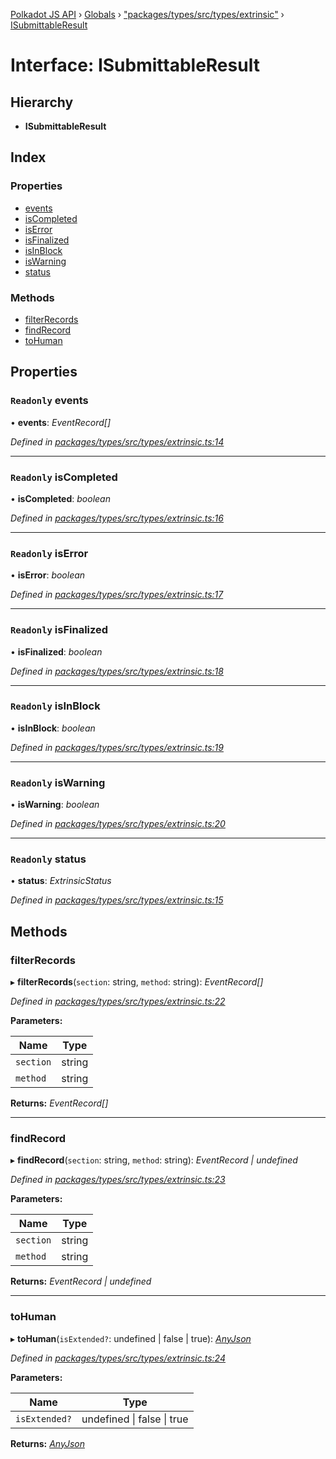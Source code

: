 [Polkadot JS API](../README.md) › [Globals](../globals.md) › ["packages/types/src/types/extrinsic"](../modules/_packages_types_src_types_extrinsic_.md) › [ISubmittableResult](_packages_types_src_types_extrinsic_.isubmittableresult.md)

# Interface: ISubmittableResult

## Hierarchy

* **ISubmittableResult**

## Index

### Properties

* [events](_packages_types_src_types_extrinsic_.isubmittableresult.md#readonly-events)
* [isCompleted](_packages_types_src_types_extrinsic_.isubmittableresult.md#readonly-iscompleted)
* [isError](_packages_types_src_types_extrinsic_.isubmittableresult.md#readonly-iserror)
* [isFinalized](_packages_types_src_types_extrinsic_.isubmittableresult.md#readonly-isfinalized)
* [isInBlock](_packages_types_src_types_extrinsic_.isubmittableresult.md#readonly-isinblock)
* [isWarning](_packages_types_src_types_extrinsic_.isubmittableresult.md#readonly-iswarning)
* [status](_packages_types_src_types_extrinsic_.isubmittableresult.md#readonly-status)

### Methods

* [filterRecords](_packages_types_src_types_extrinsic_.isubmittableresult.md#filterrecords)
* [findRecord](_packages_types_src_types_extrinsic_.isubmittableresult.md#findrecord)
* [toHuman](_packages_types_src_types_extrinsic_.isubmittableresult.md#tohuman)

## Properties

### `Readonly` events

• **events**: *EventRecord[]*

*Defined in [packages/types/src/types/extrinsic.ts:14](https://github.com/polkadot-js/api/blob/66884febea/packages/types/src/types/extrinsic.ts#L14)*

___

### `Readonly` isCompleted

• **isCompleted**: *boolean*

*Defined in [packages/types/src/types/extrinsic.ts:16](https://github.com/polkadot-js/api/blob/66884febea/packages/types/src/types/extrinsic.ts#L16)*

___

### `Readonly` isError

• **isError**: *boolean*

*Defined in [packages/types/src/types/extrinsic.ts:17](https://github.com/polkadot-js/api/blob/66884febea/packages/types/src/types/extrinsic.ts#L17)*

___

### `Readonly` isFinalized

• **isFinalized**: *boolean*

*Defined in [packages/types/src/types/extrinsic.ts:18](https://github.com/polkadot-js/api/blob/66884febea/packages/types/src/types/extrinsic.ts#L18)*

___

### `Readonly` isInBlock

• **isInBlock**: *boolean*

*Defined in [packages/types/src/types/extrinsic.ts:19](https://github.com/polkadot-js/api/blob/66884febea/packages/types/src/types/extrinsic.ts#L19)*

___

### `Readonly` isWarning

• **isWarning**: *boolean*

*Defined in [packages/types/src/types/extrinsic.ts:20](https://github.com/polkadot-js/api/blob/66884febea/packages/types/src/types/extrinsic.ts#L20)*

___

### `Readonly` status

• **status**: *ExtrinsicStatus*

*Defined in [packages/types/src/types/extrinsic.ts:15](https://github.com/polkadot-js/api/blob/66884febea/packages/types/src/types/extrinsic.ts#L15)*

## Methods

###  filterRecords

▸ **filterRecords**(`section`: string, `method`: string): *EventRecord[]*

*Defined in [packages/types/src/types/extrinsic.ts:22](https://github.com/polkadot-js/api/blob/66884febea/packages/types/src/types/extrinsic.ts#L22)*

**Parameters:**

Name | Type |
------ | ------ |
`section` | string |
`method` | string |

**Returns:** *EventRecord[]*

___

###  findRecord

▸ **findRecord**(`section`: string, `method`: string): *EventRecord | undefined*

*Defined in [packages/types/src/types/extrinsic.ts:23](https://github.com/polkadot-js/api/blob/66884febea/packages/types/src/types/extrinsic.ts#L23)*

**Parameters:**

Name | Type |
------ | ------ |
`section` | string |
`method` | string |

**Returns:** *EventRecord | undefined*

___

###  toHuman

▸ **toHuman**(`isExtended?`: undefined | false | true): *[AnyJson](../modules/_packages_types_src_types_helpers_.md#anyjson)*

*Defined in [packages/types/src/types/extrinsic.ts:24](https://github.com/polkadot-js/api/blob/66884febea/packages/types/src/types/extrinsic.ts#L24)*

**Parameters:**

Name | Type |
------ | ------ |
`isExtended?` | undefined &#124; false &#124; true |

**Returns:** *[AnyJson](../modules/_packages_types_src_types_helpers_.md#anyjson)*
